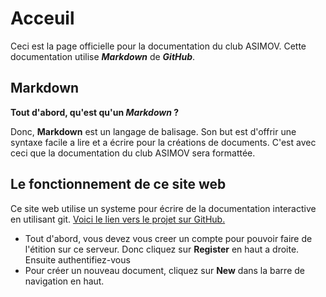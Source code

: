 # Acceuil 

Ceci est la page officielle pour la documentation du club ASIMOV. Cette documentation utilise ***Markdown*** de ***GitHub***. 

## Markdown

**Tout d'abord, qu'est qu'un *Markdown* ?**

Donc, **Markdown** est un langage de balisage. Son but est d'offrir une syntaxe facile a lire et a écrire pour la créations de documents. C'est avec ceci que la documentation du club ASIMOV sera formattée.

## Le fonctionnement de ce site web

Ce site web utilise un systeme pour écrire de la documentation interactive en utilisant git.  [Voici le lien vers le projet sur GitHub.](http://google.com)

* Tout d'abord, vous devez vous creer un compte pour pouvoir faire de l'étition sur ce serveur. Donc cliquez sur **Register** en haut a droite. Ensuite authentifiez-vous
* Pour créer un nouveau document, cliquez sur **New** dans la barre de navigation en haut.


